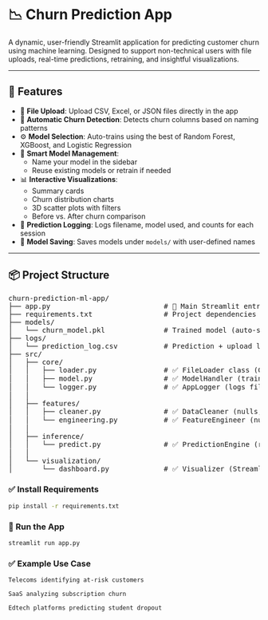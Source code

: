 # 📉 Churn Prediction App

A dynamic, user-friendly Streamlit application for predicting customer churn using machine learning. Designed to support non-technical users with file uploads, real-time predictions, retraining, and insightful visualizations.

---

## 🚀 Features

- 📁 **File Upload**: Upload CSV, Excel, or JSON files directly in the app
- 🧠 **Automatic Churn Detection**: Detects churn columns based on naming patterns
- ⚙️ **Model Selection**: Auto-trains using the best of Random Forest, XGBoost, and Logistic Regression
- 🧠 **Smart Model Management**:
  - Name your model in the sidebar
  - Reuse existing models or retrain if needed
- 📊 **Interactive Visualizations**:
  - Summary cards
  - Churn distribution charts
  - 3D scatter plots with filters
  - Before vs. After churn comparison
- 📜 **Prediction Logging**: Logs filename, model used, and counts for each session
- 💾 **Model Saving**: Saves models under `models/` with user-defined names

---

## 📦 Project Structure
<pre>
churn-prediction-ml-app/
├── app.py                           # 🚀 Main Streamlit entry point
├── requirements.txt                 # Project dependencies
├── models/
│   └── churn_model.pkl              # Trained model (auto-saved)
├── logs/
│   └── prediction_log.csv           # Prediction + upload logs (auto-created)
├── src/
│   ├── core/
│   │   ├── loader.py                # ✅ FileLoader class (CSV, Excel, JSON)
│   │   ├── model.py                 # ✅ ModelHandler (train, predict, save/load)
│   │   └── logger.py                # ✅ AppLogger (logs filename, rows, etc.)
│   │
│   ├── features/
│   │   ├── cleaner.py               # ✅ DataCleaner (nulls, dedup, churn detection)
│   │   └── engineering.py           # ✅ FeatureEngineer (numeric/categorical)
│   │
│   ├── inference/
│   │   └── predict.py               # ✅ PredictionEngine (runs full pipeline)
│   │
│   └── visualization/
│       └── dashboard.py             # ✅ Visualizer (Streamlit charts & preview)
</pre>
### ✅ Install Requirements

```bash
pip install -r requirements.txt
```
### 🚀 Run the App

```bash
streamlit run app.py
```

### ✅ Example Use Case
    Telecoms identifying at-risk customers

    SaaS analyzing subscription churn

    Edtech platforms predicting student dropout
